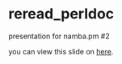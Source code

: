 reread_perldoc
==============

presentation for namba.pm #2

you can view this slide on [here](http://koko-u.github.com/reread_perldoc/).
